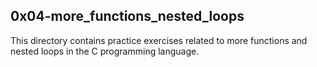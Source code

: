 ## 0x04-more_functions_nested_loops

This directory contains practice exercises related to more functions and nested loops in the C programming language.
